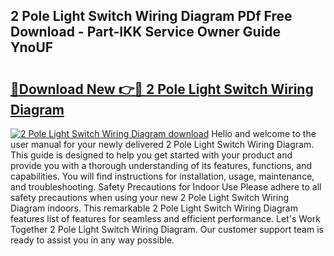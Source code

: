 ## 2 Pole Light Switch Wiring Diagram PDf Free Download - Part-IKK Service Owner Guide YnoUF

# <h2><a href="http://dfqjuuu.blite.top/?on=2+Pole+Light+Switch+Wiring+Diagram">🔗Download New 👉🔴 2 Pole Light Switch Wiring Diagram</a></h2>

[![2 Pole Light Switch Wiring Diagram download](https://i.imgur.com/lujVjoI.png)](http://dfqjuuu.blite.top/?on=2+Pole+Light+Switch+Wiring+Diagram)
Hello and welcome to the user manual for your newly delivered 2 Pole Light Switch Wiring Diagram. This guide is designed to help you get started with your product and provide you with a thorough understanding of its features, functions, and capabilities. You will find instructions for installation, usage, maintenance, and troubleshooting. Safety Precautions for Indoor Use Please adhere to all safety precautions when using your new 2 Pole Light Switch Wiring Diagram indoors. This remarkable 2 Pole Light Switch Wiring Diagram features list of features for seamless and efficient performance. Let's Work Together 2 Pole Light Switch Wiring Diagram. Our customer support team is ready to assist you in any way possible.
